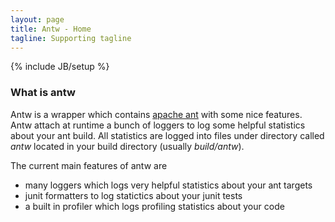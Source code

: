 ```yaml
---
layout: page
title: Antw - Home
tagline: Supporting tagline
---
```

{% include JB/setup %}

### What is antw
Antw is a wrapper which contains [apache ant](http://ant.apache.org) with some nice features. 
Antw attach at runtime a bunch of loggers to log some helpful statistics about your ant build. 
All statistics are logged into files under directory called *antw* located in your build directory (usually *build/antw*).

The current main features of antw are

+ many loggers which logs very helpful statistics about your ant targets
+ junit formatters to log statictics about your junit tests
+ a built in profiler which logs profiling statistics about your code   

